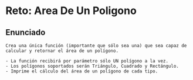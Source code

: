# Reto: Area De Un Poligono

## Enunciado

```text
Crea una única función (importante que sólo sea una) que sea capaz de calcular y retornar el área de un polígono.

- La función recibirá por parámetro sólo UN polígono a la vez.
- Los polígonos soportados serán Triángulo, Cuadrado y Rectángulo.
- Imprime el cálculo del área de un polígono de cada tipo.
```
